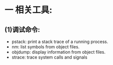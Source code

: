 # 一 相关工具:
## (1)调试命令:
- pstack: print a stack trace of a running process.
- nm: list symbols from object files.
- objdump: display information from object files.
- strace: trace system calls and signals
